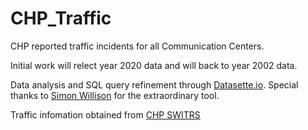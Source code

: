 # CHP_Traffic
CHP reported traffic incidents for all Communication Centers.<br/>

Initial work will relect year 2020 data and will back to year 2002 data.<br/>

Data analysis and SQL query refinement through [Datasette.io](https://datasette.io/). Special thanks to [Simon Willison](https://github.com/simonw/datasette) for the extraordinary tool. <br/>

Traffic infomation obtained from [CHP SWITRS](https://iswitrs.chp.ca.gov/Reports/jsp/index.jsp)

